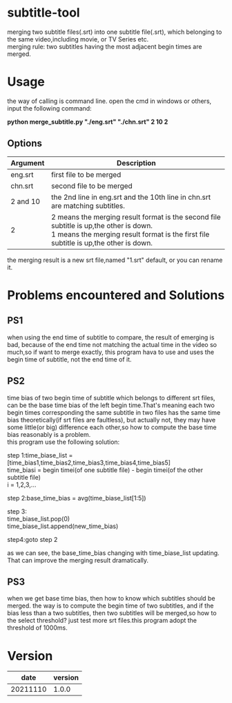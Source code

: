 # subtitle-tool
merging two subtitle files(.srt) into one subtitle file(.srt), which belonging to the same video,including movie, or TV Series etc.<br>
merging rule: two subtitles having the most adjacent begin times are merged.

# Usage
the way of calling is command line. open the cmd in windows or others, input the following command:  

**python merge_subtitle.py "./eng.srt" "./chn.srt" 2 10 2** <br>

## Options
|Argument     |Description                                                                               |
|-------------|------------------------------------------------------------------------------------------|
|eng.srt      |first file to be merged                                                                   |
|chn.srt      |second file to be merged                                                                  |
|2 and 10     |the 2nd line in eng.srt and the 10th line in chn.srt are matching subtitles.              |
|2            |2 means the merging result format is the second file subtitle is up,the other is down.<br>1 means the merging result format is the first file subtitle is up,the other is down. <br>|


the merging result is a new srt file,named "1.srt" default, or you can rename it.<br>


# Problems encountered and Solutions
## PS1
when using the end time of subtitle to compare, the result of emerging is bad,
because of the end time not matching the actual time in the video so much,so if 
want to merge exactly, this program hava to use and uses the begin time of 
subtitle, not the end time of it.
## PS2
time bias of two begin time of subtitle which belongs to different srt files,
can be the base time bias of the left begin time.That's meaning each two begin 
times corresponding the same subtitle in two files has the same time bias 
theoretically(if srt files are faultless), but actually not, they may have some 
little(or big) difference each other,so how to compute the base time bias reasonably 
is a problem.<br>
this program use the following solution:<br>

step 1:time_biase_list = [time_bias1,time_bias2,time_bias3,time_bias4,time_bias5]<br>
time_biasi = begin timei(of one subtitle file) - begin timei(of the other subtitle file)<br>
i = 1,2,3,...<br>

step 2:base_time_bias = avg(time_biase_list[1:5])

step 3:<br>
time_biase_list.pop(0)<br>
time_biase_list.append(new_time_bias)<br>

step4:goto step 2

as we can see, the base_time_bias changing with time_biase_list updating. That can improve the merging result dramatically.

## PS3
when we get base time bias, then how to know which subtitles should be merged. the way is to compute the begin time of two subtitles, and if the bias less than a two subtitles, then two subtitles will be merged,so how to the select threshold? just test more srt files.this program adopt the threshold of 1000ms.

# Version
|date     |version |
|---------|--------|
|20211110 |1.0.0   |

